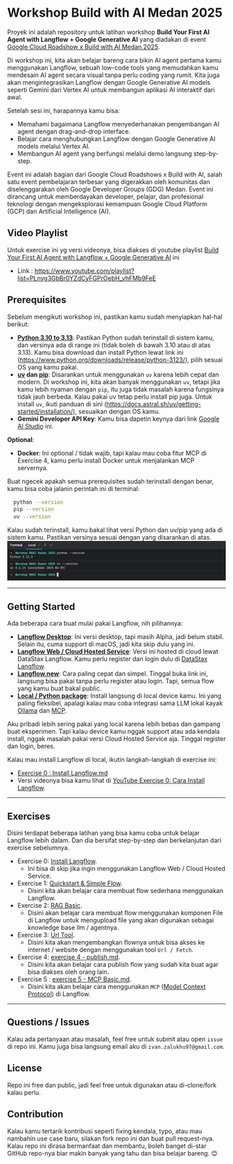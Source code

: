 # Workshop Build with AI Medan 2025

Proyek ini adalah repository untuk latihan workshop **Build Your First AI Agent with Langflow + Google Generative AI** yang diadakan di event [Google Cloud Roadshow x Build with AI Medan 2025](https://gdg.community.dev/events/details/google-gdg-medan-presents-google-cloud-roadshows-x-build-with-ai-medan-2025/).

Di workshop ini, kita akan belajar bareng cara bikin AI agent pertama kamu menggunakan Langflow, sebuah low-code tools yang memudahkan kamu mendesain AI agent secara visual tanpa perlu coding yang rumit. Kita juga akan mengintegrasikan Langflow dengan Google Generative AI models seperti Gemini dari Vertex AI untuk membangun aplikasi AI interaktif dari awal.

Setelah sesi ini, harapannya kamu bisa:
- Memahami bagaimana Langflow menyederhanakan pengembangan AI agent dengan drag-and-drop interface.
- Belajar cara menghubungkan Langflow dengan Google Generative AI models melalui Vertex AI.
- Membangun AI agent yang berfungsi melalui demo langsung step-by-step.

Event ini adalah bagian dari Google Cloud Roadshows x Build with AI, salah satu event pembelajaran terbesar yang digerakkan oleh komunitas dan diselenggarakan oleh Google Developer Groups (GDG) Medan. Event ini dirancang untuk memberdayakan developer, pelajar, dan profesional teknologi dengan mengeksplorasi kemampuan Google Cloud Platform (GCP) dan Artificial Intelligence (AI).


## Video Playlist
Untuk exercise ini yg versi videonya, bisa diakses di youtube playlist [Build Your First AI Agent with Langflow + Google Generative AI](https://www.youtube.com/playlist?list=PLnyg3GbBr0YZdCyFGPrOebH_vhFMb9FeE) ini
- Link : https://www.youtube.com/playlist?list=PLnyg3GbBr0YZdCyFGPrOebH_vhFMb9FeE


## Prerequisites
Sebelum mengikuti workshop ini, pastikan kamu sudah menyiapkan hal-hal berikut:
- **[Python 3.10 to 3.13](https://www.python.org/downloads/release/python-3120/)**: Pastikan Python sudah terinstall di sistem kamu, dan versinya ada di range ini (tidak boleh di bawah 3.10 atau di atas 3.13). Kamu bisa download dan install Python lewat link ini (https://www.python.org/downloads/release/python-3123/), pilih sesuai OS yang kamu pakai.
- **[uv](https://docs.astral.sh/uv/getting-started/installation/) dan [pip](https://pypi.org/project/pip/)**: Disarankan untuk menggunakan `uv` karena lebih cepat dan modern. Di workshop ini, kita akan banyak menggunakan `uv`, tetapi jika kamu lebih nyaman dengan `pip`, itu juga tidak masalah karena fungsinya tidak jauh berbeda. Kalau pakai uv tetap perlu install pip juga. Untuk install `uv`, ikuti panduan di sini (https://docs.astral.sh/uv/getting-started/installation/), sesuaikan dengan OS kamu. 
- **Gemini Developer API Key**: Kamu bisa dapetin keynya dari link [Google AI Studio](https://aistudio.google.com/apikey) ini.

**Optional**: 
- **Docker**: Ini optional / tidak wajib, tapi kalau mau coba fitur MCP di Exercise 4, kamu perlu install Docker untuk menjalankan MCP servernya.

Buat ngecek apakah semua prerequisites sudah terinstall dengan benar, kamu bisa coba jalanin perintah ini di terminal:
```bash
  python --version
  pip --version
  uv --version
```
Kalau sudah terinstall, kamu bakal lihat versi Python dan uv/pip yang ada di sistem kamu. Pastikan versinya sesuai dengan yang disarankan di atas.
![prerequisites.png](exercises/exercise%200/images/prerequisites.png)


---


## Getting Started
Ada beberapa cara buat mulai pakai Langflow, nih pilihannya:

- **[Langflow Desktop](https://docs.langflow.org/get-started-installation#install-and-run-langflow-desktop)**: Ini versi desktop, tapi masih Alpha, jadi belum stabil. Selain itu, cuma support di macOS, jadi kita skip dulu yang ini.
- **[Langflow Web / Cloud Hosted Service](https://docs.langflow.org/get-started-installation#datastax-langflow)**: Versi ini hosted di cloud lewat DataStax Langflow. Kamu perlu register dan login dulu di [DataStax Langflow](https://astra.datastax.com/signup?type=langflow).
- **[Langflow.new](https://langflow.new/ui)**: Cara paling cepat dan simpel. Tinggal buka link ini, langsung bisa pakai tanpa perlu register atau login. Tapi, semua flow yang kamu buat bakal public.
- **[Local / Python package](https://docs.langflow.org/get-started-installation#install-and-run-langflow-oss)**: Install langsung di local device kamu. Ini yang paling fleksibel, apalagi kalau mau coba integrasi sama LLM lokal kayak [Ollama](https://ollama.com/) dan [MCP](https://github.com/modelcontextprotocol/servers).

Aku pribadi lebih sering pakai yang local karena lebih bebas dan gampang buat eksperimen. Tapi kalau device kamu nggak support atau ada kendala install, nggak masalah pakai versi Cloud Hosted Service aja. Tinggal register dan login, beres.

Kalau mau install Langflow di local, ikutin langkah-langkah di exercise ini:
* [Exercise 0 : Install Langflow.md](exercises/exercise%200/exercise%200%20%3A%20Install%20Langflow.md)
* Versi videonya bisa kamu lihat di [YouTube Exercise 0: Cara Install Langflow](https://youtu.be/KPtFHbBm1I4).

---
## Exercises
Disini terdapat beberapa latihan yang bisa kamu coba untuk belajar Langflow lebih dalam. Dan dia bersifat step-by-step dan berkelanjutan dari exercise sebelumnya.
- Exercise 0: [Install Langflow](exercises/exercise%200/exercise%200%20%3A%20Install%20Langflow.md). 
  - Ini bisa di skip jika ingin menggunakan Langflow Web / Cloud Hosted Service.
- Exercise 1: [Quickstart & Simple Flow](exercises/exercise%201/exercise%201%20%3A%20Quickstart%20%26%20Simple%20Flow.md). 
  - Disini kita akan belajar cara membuat flow sederhana menggunakan Langflow.
- Exercise 2: [RAG Basic](exercises/exercise%202/exercise%202%20%3A%20RAG%20Basic.md).
  - Disini akan belajar cara membuat flow menggunakan komponen File di Langflow untuk mengupload file yang akan digunakan sebagai knowledge base llm / agentnya.
- Exercise 3: [Url Tool](exercises/exercise%203/exercise%203%20%3A%20Url%20Tool.md).
  - Disini kita akan mengembangkan flownya untuk bisa akses ke internet / website dengan menggunakan tool `Url / Fetch`.
- Exercise 4: [exercise 4 - publish.md](exercises/exercise%204%20/exercise%204%20-%20publish.md).
  - Disini kita akan belajar cara publish flow yang sudah kita buat agar bisa diakses oleh orang lain.
- Exercise 5 : [exercise 5 - MCP Basic.md](exercises/exercise%205/exercise%205%20:%20MCP%20Basic.md).
  - Disini kita akan belajar cara menggunakan `MCP` ([Model Context Protocol](https://www.anthropic.com/news/model-context-protocol)) di Langflow.

---
## Questions / Issues
Kalau ada pertanyaan atau masalah, feel free untuk submit atau open `issue` di repo ini. Kamu juga bisa langsung email aku di `ivan.zalukhu97@gmail.com`.


## License
Repo ini free dan public, jadi feel free untuk digunakan atau di-clone/fork kalau perlu.

## Contribution
Kalau kamu tertarik kontribusi seperti fixing kendala, typo, atau mau nambahin use case baru, silakan fork repo ini dan buat pull request-nya. Kalau repo ini dirasa bermanfaat dan membantu, boleh banget di-star GitHub repo-nya biar makin banyak yang tahu dan bisa belajar bareng. 😊
